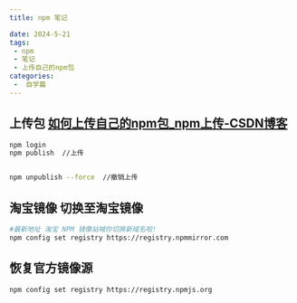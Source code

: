 ```yaml
---
title: npm 笔记

date: 2024-5-21
tags:
 - npm
 - 笔记
 - 上传自己的npm包
categories:
 -  自学篇
---
```




## 上传包 [如何上传自己的npm包_npm上传-CSDN博客](https://blog.csdn.net/Her_smile/article/details/80519597)

```bash
npm login
npm publish  //上传


npm unpublish --force  //撤销上传
```

## 淘宝镜像  切换至淘宝镜像

```bash
#最新地址 淘宝 NPM 镜像站喊你切换新域名啦!
npm config set registry https://registry.npmmirror.com
```

## 恢复官方镜像源

```bash
npm config set registry https://registry.npmjs.org
```

